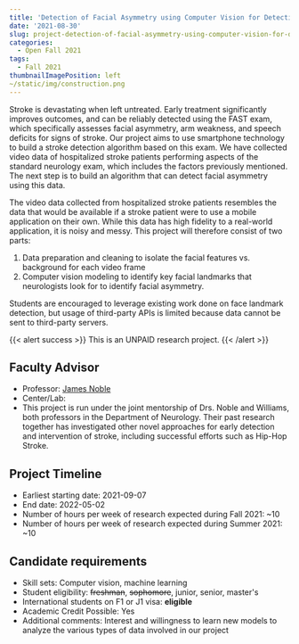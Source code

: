 ```yaml
---
title: 'Detection of Facial Asymmetry using Computer Vision for Detection of Ischemic Stroke'
date: '2021-08-30'
slug: project-detection-of-facial-asymmetry-using-computer-vision-for-detection-of-ischemic-stroke
categories:
  - Open Fall 2021
tags:
  - Fall 2021
thumbnailImagePosition: left
~/static/img/construction.png
---
```

Stroke is devastating when left untreated. Early treatment significantly improves outcomes, and can be reliably detected using the FAST exam, which specifically assesses facial asymmetry, arm weakness, and speech deficits for signs of stroke. Our project aims to use smartphone technology to build a stroke detection algorithm based on this exam. We have collected video data of hospitalized stroke patients performing aspects of the standard neurology exam, which includes the factors previously mentioned. The next step is to build an algorithm that can detect facial asymmetry using this data.

<!--more-->


The video data collected from hospitalized stroke patients resembles the data that would be available if a stroke patient were to use a mobile application on their own. While this data has high fidelity to a real-world application, it is noisy and messy. This project will therefore consist of two parts:

1) Data preparation and cleaning to isolate the facial features vs. background for each video frame
2) Computer vision modeling to identify key facial landmarks that neurologists look for to identify facial asymmetry. 

Students are encouraged to leverage existing work done on face landmark detection, but usage of third-party APIs is limited because data cannot be sent to third-party servers.

{{< alert success >}}
This is an UNPAID research project.
{{< /alert >}}

## Faculty Advisor
+ Professor: [James Noble](https://www.neurology.columbia.edu/profile/james-m-noble-md)
+ Center/Lab: 
+ This project is run under the joint mentorship of Drs. Noble and Williams, both professors in the Department of Neurology. Their past research together has investigated other novel approaches for early detection and intervention of stroke, including successful efforts such as Hip-Hop Stroke.

## Project Timeline
+ Earliest starting date: 2021-09-07
+ End date: 2022-05-02
+ Number of hours per week of research expected during Fall 2021: ~10
+ Number of hours per week of research expected during Summer 2021: ~10

## Candidate requirements
+ Skill sets: Computer vision, machine learning
+ Student eligibility: ~~freshman~~, ~~sophomore~~, junior, senior, master's
+ International students on F1 or J1 visa: **eligible**
+ Academic Credit Possible: Yes
+ Additional comments: Interest and willingness to learn new models to analyze the various types of data involved in our project

